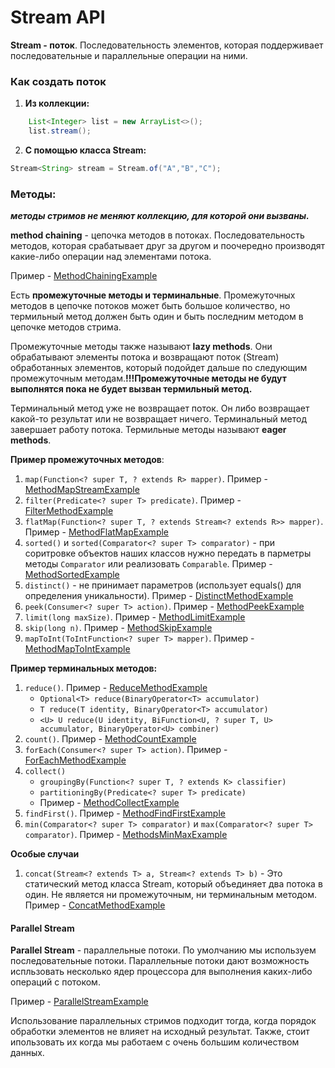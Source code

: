 # Stream API

**Stream - поток**. Последовательность элементов, которая поддерживает последовательные и параллельные операции на ними.

### Как создать поток
1. **Из коллекции:** 
```java
    List<Integer> list = new ArrayList<>();
    list.stream();
```

2. **С помощью класса Stream:**
```java
Stream<String> stream = Stream.of("A","B","C");
```

### Методы:
***методы стримов не меняют коллекцию, для которой они вызваны.***

**method chaining** - цепочка методов в потоках. Последовательность
методов, которая срабатывает друг за другом и поочередно
производят какие-либо операции над элементами потока.

Пример - [MethodChainingExample](src/main/java/_6_method_chaining/MethodChainingExample.java)

Есть **промежуточные методы и терминальные**. Промежуточных методов
в цепочке потоков может быть большое количество,
но термильный метод должен быть один и быть последним методом
в цепочке методов стрима.


Промежуточные методы также называют **lazy methods**. Они обрабатывают элементы потока
и возвращают поток (Stream) обработанных элементов, который подойдет дальше по следующим
промежуточным методам.**!!!Промежуточные методы не будут выполнятся пока не будет вызван термильный метод.**

Терминальный метод уже не возвращает поток. Он либо возвращает какой-то результат или не возвращает
ничего. Терминальный метод завершает работу потока. Термильные методы называют **eager methods**.

**Пример промежуточных методов**:
1. `map(Function<? super T, ? extends R> mapper)`. Пример - [MethodMapStreamExample](src/main/java/_1_method_map/MethodMapStreamExample.java)
2. `filter(Predicate<? super T> predicate)`. Пример - [FilterMethodExample](src/main/java/_2_method_filter/FilterMethodExample.java)
3. `flatMap(Function<? super T, ? extends Stream<? extends R>> mapper)`. Пример - [MethodFlatMapExample](src/main/java/_11_method_flatmap/MethodFlatMapExample.java)
4. `sorted()` и `sorted(Comparator<? super T> comparator)` - при соритровке объектов наших классов нужно передать в 
парметры методы `Comparator` или реализовать `Comparable`. Пример - [MethodSortedExample](src/main/java/_5_method_sorted/MethodSortedExample.java)
5. `distinct()` - не принимает параметров (использует equals() для определения уникальности). Пример - [DistinctMethodExample](src/main/java/_8_method_distinct/DistinctMethodExample.java)
6. `peek(Consumer<? super T> action)`. Пример - [MethodPeekExample](src/main/java/_10_method_peek/MethodPeekExample.java)
7. `limit(long maxSize)`. Пример - [MethodLimitExample](src/main/java/_15_method_limit/MethodLimitExample.java)
8. `skip(long n)`. Пример - [MethodSkipExample](src/main/java/_16_method_skip/MethodSkipExample.java)
9. `mapToInt(ToIntFunction<? super T> mapper)`. Пример - [MethodMapToIntExample](src/main/java/_17_method_maptoint/MethodMapToIntExample.java)

**Пример терминальных методов:**
1. `reduce()`. Пример - [ReduceMethodExample](src/main/java/_4_method_reduce/ReduceMethodExample.java)
   - `Optional<T> reduce(BinaryOperator<T> accumulator)`
   - `T reduce(T identity, BinaryOperator<T> accumulator)`
   - `<U> U reduce(U identity, BiFunction<U, ? super T, U> accumulator, BinaryOperator<U> combiner)`
2. `count()`. Пример - [MethodCountExample](src/main/java/_9_method_count/MethodCountExample.java)
3. `forEach(Consumer<? super T> action)`. Пример - [ForEachMethodExample](src/main/java/_3_method_forEach/ForEachMethodExample.java)
4. `collect()`
   - `groupingBy(Function<? super T, ? extends K> classifier)`
   - `partitioningBy(Predicate<? super T> predicate)`
   - Пример - [MethodCollectExample](src/main/java/_12_method_collect_grouping_and_partitioning/MethodCollectExample.java)
5. `findFirst()`. Пример - [MethodFindFirstExample](src/main/java/_13_method_findfirst/MethodFindFirstExample.java)
6. `min(Comparator<? super T> comparator)` и `max(Comparator<? super T> comparator)`. Пример - [MethodsMinMaxExample](src/main/java/_14_methods_min_and_max/MethodsMinMaxExample.java)

**Особые случаи**
1. `concat(Stream<? extends T> a, Stream<? extends T> b)` - Это статический метод класса Stream, который объединяет 
два потока в один. Не является ни промежуточным, ни терминальным методом. Пример - [ConcatMethodExample](src/main/java/_7_method_concat/ConcatMethodExample.java)


#### Parallel Stream
**Parallel Stream** - параллельные потоки. По умолчанию мы используем последовательные потоки.
Параллельные потоки дают возможность испльзовать несколько ядер процессора для
выполнения каких-либо операций с потоком.

Пример - [ParallelStreamExample](src/main/java/_18_parallel_stream/ParallelStreamExample.java)

Использование параллельных стримов подходит тогда, когда порядок обработки
элементов не влияет на исходный результат. Также, стоит ипользовать их
когда мы работаем с очень большим количеством данных. 
